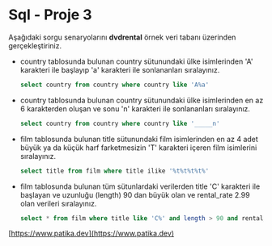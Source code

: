 # Sql - Proje 3

Aşağıdaki sorgu senaryolarını **dvdrental** örnek veri tabanı üzerinden gerçekleştiriniz.

- country tablosunda bulunan country sütunundaki ülke isimlerinden 'A' karakteri ile başlayıp 'a' karakteri ile sonlananları sıralayınız.

  ```sql
  select country from country where country like 'A%a'
  ```

- country tablosunda bulunan country sütunundaki ülke isimlerinden en az 6 karakterden oluşan ve sonu 'n' karakteri ile sonlananları sıralayınız.

  ```sql
  select country from country where country like '_____n'
  ```

- film tablosunda bulunan title sütunundaki film isimlerinden en az 4 adet büyük ya da küçük harf farketmesizin 'T' karakteri içeren film isimlerini sıralayınız.

  ```sql
  select title from film where title ilike '%t%t%t%t%'
  ```

- film tablosunda bulunan tüm sütunlardaki verilerden title 'C' karakteri ile başlayan ve uzunluğu (length) 90 dan büyük olan ve rental_rate 2.99 olan verileri sıralayınız.
  ```sql
  select * from film where title like 'C%' and length > 90 and rental_rate = 2.99
  ```

[https://www.patika.dev](https://www.patika.dev)
